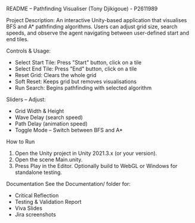 README – Pathfinding Visualiser (Tony Djikigoue) - P2611989

Project Description: 
An interactive Unity-based application that visualises BFS and A* pathfinding algorithms. Users can adjust grid size, search speeds, and observe the agent navigating between user-defined start and end tiles.

Controls & Usage:
- Select Start Tile: Press "Start" button, click on a tile
- Select End Tile: Press "End" button, click on a tile
- Reset Grid: Clears the whole grid
- Soft Reset: Keeps grid but removes visualisations
- Run Search: Begins pathfinding with selected algorithm

Sliders – Adjust:
- Grid Width & Height
- Wave Delay (search speed)
- Path Delay (animation speed)
- Toggle Mode – Switch between BFS and A*

How to Run
1) Open the Unity project in Unity 2021.3.x (or your version).
2) Open the scene Main.unity.
3) Press Play in the Editor.
Optionally build to WebGL or Windows for standalone testing.

Documentation
See the Documentation/ folder for:
- Critical Reflection
- Testing & Validation Report
- Viva Slides
- Jira screenshots

